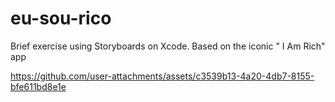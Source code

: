 # eu-sou-rico
Brief exercise using Storyboards on Xcode. Based on the iconic " I Am Rich" app


https://github.com/user-attachments/assets/c3539b13-4a20-4db7-8155-bfe611bd8e1e
